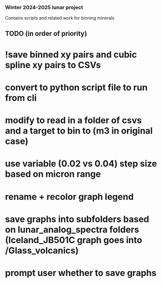 ### Winter 2024-2025 lunar project
Contains scripts and related work for binning minerals

## TODO (in order of priority)
# !save binned xy pairs and cubic spline xy pairs to CSVs
# convert to python script file to run from cli
# modify to read in a folder of csvs and a target to bin to (m3 in original case)
# use variable (0.02 vs 0.04) step size based on micron range
# rename + recolor graph legend
# save graphs into subfolders based on lunar_analog_spectra folders (Iceland_JB501C graph goes into /Glass_volcanics)
# prompt user whether to save graphs
